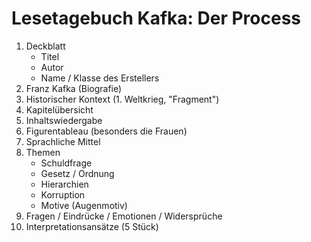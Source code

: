 # Lesetagebuch Kafka: Der Process

1. Deckblatt
    - Titel
    - Autor
    - Name / Klasse des Erstellers
2. Franz Kafka (Biografie)
3. Historischer Kontext (1. Weltkrieg, "Fragment")
4. Kapitelübersicht
5. Inhaltswiedergabe
6. Figurentableau (besonders die Frauen)
7. Sprachliche Mittel
8. Themen
    - Schuldfrage
    - Gesetz / Ordnung
    - Hierarchien
    - Korruption
    - Motive (Augenmotiv)
9. Fragen / Eindrücke / Emotionen / Widersprüche
10. Interpretationsansätze (5 Stück)
